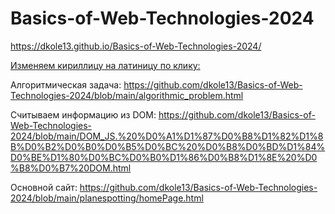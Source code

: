 # Basics-of-Web-Technologies-2024

https://dkole13.github.io/Basics-of-Web-Technologies-2024/

[Изменяем кириллицу на латиницу по клику: ](main/%D0%98%D0%B7%D0%BC%D0%B5%D0%BD%D1%8F%D0%B5%D0%BC%20%D0%BA%D0%B8%D1%80%D0%B8%D0%BB%D0%BB%D0%B8%D1%86%D1%83%20%D0%BD%D0%B0%20%D0%BB%D0%B0%D1%82%D0%B8%D0%BD%D0%B8%D1%86%D1%83%20%D0%BF%D0%BE%20%D0%BA%D0%BB%D0%B8%D0%BA%D1%83.html)

Алгоритмическая задача: https://github.com/dkole13/Basics-of-Web-Technologies-2024/blob/main/algorithmic_problem.html

Считываем информацию из DOM: https://github.com/dkole13/Basics-of-Web-Technologies-2024/blob/main/DOM_JS.%20%D0%A1%D1%87%D0%B8%D1%82%D1%8B%D0%B2%D0%B0%D0%B5%D0%BC%20%D0%B8%D0%BD%D1%84%D0%BE%D1%80%D0%BC%D0%B0%D1%86%D0%B8%D1%8E%20%D0%B8%D0%B7%20DOM.html

Основной сайт: https://github.com/dkole13/Basics-of-Web-Technologies-2024/blob/main/planespotting/homePage.html
